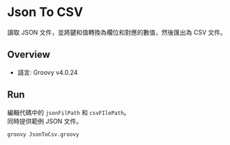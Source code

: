 # Json To CSV

讀取 JSON 文件，並將鍵和值轉換為欄位和對應的數值，然後匯出為 CSV 文件。

## Overview

- 語言: Groovy v4.0.24


## Run

編輯代碼中的 `jsonFilPath` 和 `csvFIlePath`。  
同時提供範例 JSON 文件。  
```bash
groovy JsonToCsv.groovy
```
